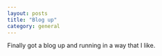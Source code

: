 ```yaml
---
layout: posts
title: "Blog up"
category: general
---
```


Finally got a blog up and running in a way that I like.
